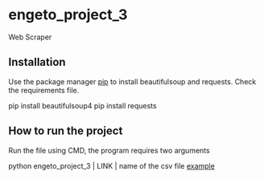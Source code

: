 # engeto_project_3

Web Scraper

## Installation

Use the package manager [pip](https://pip.pypa.io/en/stable/) to install beautifulsoup and requests.
Check the requirements file.

pip install beautifulsoup4
pip install requests

## How to run the project

Run the file using CMD, the program requires two arguments

python engeto_project_3 | LINK | name of the csv file
[example](https://volby.cz/pls/ps2017nss/ps32?xjazyk=CZ&xkraj=12&xnumnuts=7103)
